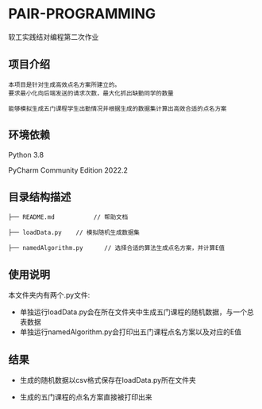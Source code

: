 # PAIR-PROGRAMMING
软工实践结对编程第二次作业

## 项目介绍
    本项目是针对生成高效点名方案所建立的。
    要求最小化向后端发送的请求次数，最大化抓出缺勤同学的数量
 
    能够模拟生成五门课程学生出勤情况并根据生成的数据集计算出高效合适的点名方案

## 环境依赖

   Python 3.8

   PyCharm Community Edition 2022.2 

## 目录结构描述
    ├── README.md           // 帮助文档
    
    ├── loadData.py    // 模拟随机生成数据集
    
    ├── namedAlgorithm.py      // 选择合适的算法生成点名方案，并计算E值


## 使用说明

本文件夹内有两个.py文件:

- 单独运行loadData.py会在所在文件夹中生成五门课程的随机数据，与一个总表数据
- 单独运行namedAlgorithm.py会打印出五门课程点名方案以及对应的E值

## 结果
- 生成的随机数据以csv格式保存在loadData.py所在文件夹

- 生成的五门课程的点名方案直接被打印出来